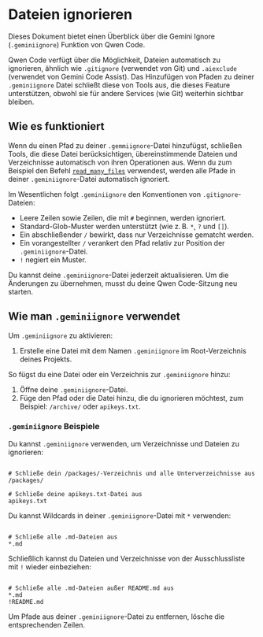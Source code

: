 # Dateien ignorieren

Dieses Dokument bietet einen Überblick über die Gemini Ignore (`.geminiignore`) Funktion von Qwen Code.

Qwen Code verfügt über die Möglichkeit, Dateien automatisch zu ignorieren, ähnlich wie `.gitignore` (verwendet von Git) und `.aiexclude` (verwendet von Gemini Code Assist). Das Hinzufügen von Pfaden zu deiner `.geminiignore` Datei schließt diese von Tools aus, die dieses Feature unterstützen, obwohl sie für andere Services (wie Git) weiterhin sichtbar bleiben.

## Wie es funktioniert

Wenn du einen Pfad zu deiner `.gemmiignore`-Datei hinzufügst, schließen Tools, die diese Datei berücksichtigen, übereinstimmende Dateien und Verzeichnisse automatisch von ihren Operationen aus. Wenn du zum Beispiel den Befehl [`read_many_files`](./tools/multi-file.md) verwendest, werden alle Pfade in deiner `.geminiignore`-Datei automatisch ignoriert.

Im Wesentlichen folgt `.geminiignore` den Konventionen von `.gitignore`-Dateien:

- Leere Zeilen sowie Zeilen, die mit `#` beginnen, werden ignoriert.
- Standard-Glob-Muster werden unterstützt (wie z. B. `*`, `?` und `[]`).
- Ein abschließender `/` bewirkt, dass nur Verzeichnisse gematcht werden.
- Ein vorangestellter `/` verankert den Pfad relativ zur Position der `.geminiignore`-Datei.
- `!` negiert ein Muster.

Du kannst deine `.geminiignore`-Datei jederzeit aktualisieren. Um die Änderungen zu übernehmen, musst du deine Qwen Code-Sitzung neu starten.

## Wie man `.geminiignore` verwendet

Um `.geminiignore` zu aktivieren:

1. Erstelle eine Datei mit dem Namen `.geminiignore` im Root-Verzeichnis deines Projekts.

So fügst du eine Datei oder ein Verzeichnis zur `.geminiignore` hinzu:

1. Öffne deine `.geminiignore`-Datei.
2. Füge den Pfad oder die Datei hinzu, die du ignorieren möchtest, zum Beispiel: `/archive/` oder `apikeys.txt`.

### `.geminiignore` Beispiele

Du kannst `.geminiignore` verwenden, um Verzeichnisse und Dateien zu ignorieren:

```

# Schließe dein /packages/-Verzeichnis und alle Unterverzeichnisse aus
/packages/

# Schließe deine apikeys.txt-Datei aus
apikeys.txt
```

Du kannst Wildcards in deiner `.geminiignore`-Datei mit `*` verwenden:

```

# Schließe alle .md-Dateien aus
*.md
```

Schließlich kannst du Dateien und Verzeichnisse von der Ausschlussliste mit `!` wieder einbeziehen:

```

# Schließe alle .md-Dateien außer README.md aus
*.md
!README.md
```

Um Pfade aus deiner `.geminiignore`-Datei zu entfernen, lösche die entsprechenden Zeilen.